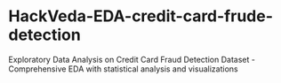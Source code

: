 # HackVeda-EDA-credit-card-frude-detection
Exploratory Data Analysis on Credit Card Fraud Detection Dataset - Comprehensive EDA with statistical analysis and visualizations
